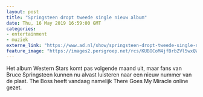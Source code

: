 ```yaml
---
layout: post
title: "Springsteen dropt tweede single nieuw album"
date: Thu, 16 May 2019 16:59:00 GMT
categories: 
- entertainment 
- muziek 
externe_link: "https://www.ad.nl/show/springsteen-dropt-tweede-single-nieuw-album~ab4413f4/"
feature_image: "https://images2.persgroep.net/rcs/KUBOCoM4jfBrbZVl5wxQWqqkSds/diocontent/147244176/_fitwidth/400/?appId=21791a8992982cd8da851550a453bd7f&quality=0.7"
---
```


Het album Western Stars komt pas volgende maand uit, maar fans van Bruce Springsteen kunnen nu alvast luisteren naar een nieuw nummer van de plaat. The Boss heeft vandaag namelijk There Goes My Miracle online gezet.
